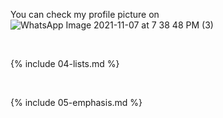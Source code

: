 You can check my profile picture on ![WhatsApp Image 2021-11-07 at 7 38 48 PM (3)](https://user-images.githubusercontent.com/94512708/142166758-8a088e21-2fac-45c2-ac0d-1fb2711ee237.jpeg)

<br>

{% include 04-lists.md %}

<br>

{% include 05-emphasis.md %}